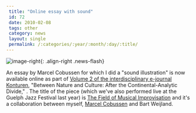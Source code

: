 ```yaml
---
 title: "Online essay with sound"
 id: 72
 date: 2010-02-08
 tags: other
 category: news
 layout: single
 permalink: /:categories/:year/:month/:day/:title/
---
```

![image-right](http://konturen.uoregon.edu/images/title.jpg){: .align-right .news-flash}

An essay by Marcel Cobussen for which I did a "sound illustration" is now available online as part of <a href="">Volume 2 of the interdisciplinary e-journal Konturen</a>, "Between
Nature and Culture: After the Continental-Analytic Divide," . The title of the piece (which we've also performed live at the Guelph Jazz Festival last year) is <a href="http://musicalimprovisation.free.fr/index.php">The Field of Musical Improvisation</a> and it's a collaboration between myself, <a href="http://www.cobussen.com/">Marcel Cobussen</a> and Bart Weijland.
<br />
<br />

